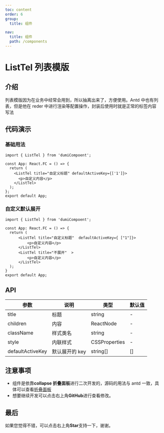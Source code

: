 ```yaml
---
toc: content
order: 6
group:
  title: 组件

nav:
  title: 组件
  path: /components
---
```


# ListTel 列表模版

## 介绍

列表模版因为在业务中经常会用到，所以抽离出来了，方便使用。Antd 中也有列表，但是他在 reder 中进行渲染等配置操作，封装后使用时就是正常的标签内容写法

## 代码演示

### 基础用法

```tsx
import { ListTel } from 'dumiCompoent';

const App: React.FC = () => {
  return (
    <ListTel title="自定义标题" defaultActiveKey={['1']}>
      <p>自定义内容</p>
    </ListTel>
  );
};
export default App;
```

### 自定义默认展开

```tsx
import { ListTel } from 'dumiCompoent';

const App: React.FC = () => {
  return (
      <ListTel title="自定义标题"  defaultActiveKey={ ["1"]}>
          <p>自定义内容</p>
      </ListTel>
      <ListTel title="不展开"  >
          <p>自定义内容</p>
      </ListTel>
  );
}
export default App;
```

## API

| 参数      | 说明     | 类型          | 默认值 |
| --------- | -------- | ------------- | ------ |
| title     | 标题     | string        | -      |
| children  | 内容     | ReactNode     | -      |
| className | 样式类名 | string        | -      |
| style     | 内联样式 | CSSProperties | -      |
| defaultActiveKey | 默认展开的 key | string[] | [] |

## 注意事项

- 组件是依靠**collapse 折叠面板**进行二次开发的，源码的用法与 antd 一致，具体可以查看[折叠面板](https://ant.design/components/collapse-cn/)
- 想要继续开发可以点击右上角**GitHub**进行查看修改。

## 最后

如果您觉得不错，可以点击右上角**Star**支持一下，谢谢。
